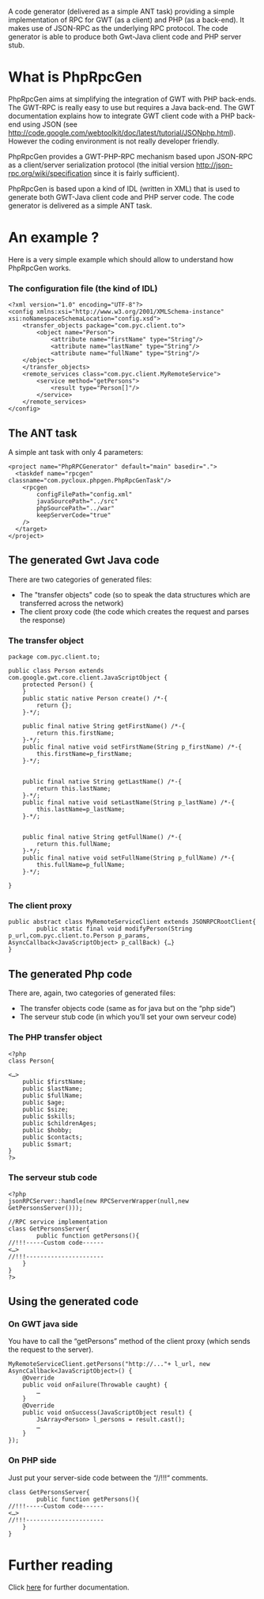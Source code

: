 A code generator (delivered as a simple ANT task) providing a simple implementation of RPC for GWT (as a client) and PHP (as a back-end).
It makes use of JSON-RPC as the underlying RPC protocol.
The code generator is able to produce both Gwt-Java client code and PHP server stub.



# What is PhpRpcGen #

PhpRpcGen aims at simplifying the integration of GWT with PHP back-ends. The GWT-RPC is really easy to use but requires a Java back-end.
The GWT documentation explains how to integrate GWT client code with a PHP back-end using JSON (see http://code.google.com/webtoolkit/doc/latest/tutorial/JSONphp.html). However the coding environment is not really developer friendly.

PhpRpcGen provides a GWT-PHP-RPC mechanism based upon JSON-RPC as a client/server serialization protocol (the initial version http://json-rpc.org/wiki/specification since it is fairly sufficient).

PhpRpcGen is based upon a kind of IDL (written in XML) that is used to generate both GWT-Java client code and PHP server code. The code generator is delivered as a simple ANT task.

# An example ? #
Here is a very simple example which should allow to understand how PhpRpcGen works.

### The configuration file (the kind of IDL) ###
```
<?xml version="1.0" encoding="UTF-8"?>
<config xmlns:xsi="http://www.w3.org/2001/XMLSchema-instance" xsi:noNamespaceSchemaLocation="config.xsd">
	<transfer_objects package="com.pyc.client.to">
		<object name="Person">
			<attribute name="firstName" type="String"/>
			<attribute name="lastName" type="String"/>
			<attribute name="fullName" type="String"/>
	</object>
	</transfer_objects>
	<remote_services class="com.pyc.client.MyRemoteService">
		<service method="getPersons">
			<result type="Person[]"/>
		</service>
	</remote_services>
</config>
```

## The ANT task ##
A simple ant task with only 4 parameters:
```
<project name="PhpRPCGenerator" default="main" basedir=".">
  <taskdef name="rpcgen" classname="com.pycloux.phpgen.PhpRpcGenTask"/>
    <rpcgen
    	configFilePath="config.xml"
    	javaSourcePath="../src"
    	phpSourcePath="../war"
    	keepServerCode="true"
    />
  </target>
</project>
```


## The generated Gwt Java code ##
There are two categories of generated files:
  * The "transfer objects" code (so to speak the data structures which are transferred across the network)
  * The client proxy code (the code which creates the request and parses the response)


### The transfer object ###

```
package com.pyc.client.to;

public class Person extends com.google.gwt.core.client.JavaScriptObject {
	protected Person() {
	}
	public static native Person create() /*-{
		return {};
	}-*/;

	public final native String getFirstName() /*-{
		return this.firstName;
	}-*/;
	public final native void setFirstName(String p_firstName) /*-{
		this.firstName=p_firstName;
	}-*/;

	
	public final native String getLastName() /*-{
		return this.lastName;
	}-*/;
	public final native void setLastName(String p_lastName) /*-{
		this.lastName=p_lastName;
	}-*/;

	
	public final native String getFullName() /*-{
		return this.fullName;
	}-*/;
	public final native void setFullName(String p_fullName) /*-{
		this.fullName=p_fullName;
	}-*/;

}
```

### The client proxy ###

```
public abstract class MyRemoteServiceClient extends JSONRPCRootClient{
		public static final void modifyPerson(String p_url,com.pyc.client.to.Person p_params, AsyncCallback<JavaScriptObject> p_callBack) {…}
}
```

## The generated Php code ##
There are, again, two categories of generated files:
  * The transfer objects code (same as for java but on the “php side”)
  * The serveur stub code (in which you’ll set your own serveur code)

### The PHP transfer object ###

```
<?php
class Person{

<…>	
	public $firstName;
	public $lastName;
	public $fullName;
	public $age;
	public $size;
	public $skills;
	public $childrenAges;
	public $hobby;
	public $contacts;
	public $smart;
}
?>
```

### The serveur stub code ###
```
<?php
jsonRPCServer::handle(new RPCServerWrapper(null,new GetPersonsServer()));

//RPC service implementation
class GetPersonsServer{
		public function getPersons(){
//!!!-----Custom code------
<…>
//!!!----------------------
	}
}
?>
```

## Using the generated code ##

### On GWT java side ###
You have to call the “getPersons” method of the client proxy (which sends the request to the server).

```
MyRemoteServiceClient.getPersons("http://..."+ l_url, new AsyncCallback<JavaScriptObject>() {
	@Override
	public void onFailure(Throwable caught) {
		…
	}
	@Override
	public void onSuccess(JavaScriptObject result) {
		JsArray<Person> l_persons = result.cast();
		…
	}
});
```

### On PHP side ###

Just put your server-side code between the “//!!!“ comments.

```
class GetPersonsServer{
		public function getPersons(){
//!!!-----Custom code------
<…>
//!!!----------------------
	}
}
```


# Further reading #
Click [here](http://code.google.com/p/gwtphprpc/wiki/InstallSample?tm=6) for further documentation.